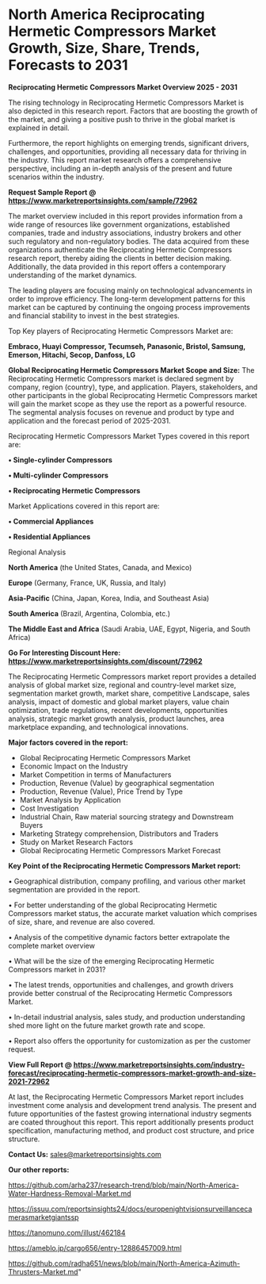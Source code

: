 # North America Reciprocating Hermetic Compressors Market Growth, Size, Share, Trends, Forecasts to 2031

<Strong> Reciprocating Hermetic Compressors Market Overview 2025 - 2031</strong>

The rising technology in Reciprocating Hermetic Compressors Market is also depicted in this research report. Factors that are boosting the growth of the market, and giving a positive push to thrive in the global market is explained in detail.

Furthermore, the report highlights on emerging trends, significant drivers, challenges, and opportunities, providing all necessary data for thriving in the industry. This report market research offers a comprehensive perspective, including an in-depth analysis of the present and future scenarios within the industry.

<strong>Request Sample Report @ <a href=https://www.marketreportsinsights.com/sample/72962>https://www.marketreportsinsights.com/sample/72962</a></strong>

The market overview included in this report provides information from a wide range of resources like government organizations, established companies, trade and industry associations, industry brokers and other such regulatory and non-regulatory bodies. The data acquired from these organizations authenticate the Reciprocating Hermetic Compressors research report, thereby aiding the clients in better decision making. Additionally, the data provided in this report offers a contemporary understanding of the market dynamics.

The leading players are focusing mainly on technological advancements in order to improve efficiency. The long-term development patterns for this market can be captured by continuing the ongoing process improvements and financial stability to invest in the best strategies.

Top Key players of Reciprocating Hermetic Compressors Market are:

<strong>Embraco, Huayi Compressor, Tecumseh, Panasonic, Bristol, Samsung, Emerson, Hitachi, Secop, Danfoss, LG</strong>

<strong><b>Global Reciprocating Hermetic Compressors Market Scope and Size:</b></strong>
The Reciprocating Hermetic Compressors market is declared segment by company, region (country), type, and application. Players, stakeholders, and other participants in the global Reciprocating Hermetic Compressors market will gain the market scope as they use the report as a powerful resource. The segmental analysis focuses on revenue and product by type and application and the forecast period of 2025-2031.

Reciprocating Hermetic Compressors Market Types covered in this report are:

<strong>• Single-cylinder Compressors

• Multi-cylinder Compressors

• Reciprocating Hermetic Compressors</strong>

Market Applications covered in this report are:

<strong>• Commercial Appliances

• Residential Appliances</strong> 

Regional Analysis

<strong>North America</strong> (the United States, Canada, and Mexico)

<strong>Europe</strong> (Germany, France, UK, Russia, and Italy)

<strong>Asia-Pacific</strong> (China, Japan, Korea, India, and Southeast Asia)

<strong>South America</strong> (Brazil, Argentina, Colombia, etc.)

<strong>The Middle East and Africa</strong> (Saudi Arabia, UAE, Egypt, Nigeria, and South Africa)

<strong>Go For Interesting Discount Here: <a href=https://www.marketreportsinsights.com/discount/72962>https://www.marketreportsinsights.com/discount/72962</a></strong>

The Reciprocating Hermetic Compressors market report provides a detailed analysis of global market size, regional and country-level market size, segmentation market growth, market share, competitive Landscape, sales analysis, impact of domestic and global market players, value chain optimization, trade regulations, recent developments, opportunities analysis, strategic market growth analysis, product launches, area marketplace expanding, and technological innovations.

<strong><b>Major factors covered in the report:</b></strong>
<ul>
  <li>Global Reciprocating Hermetic Compressors Market </li>
  <li>Economic Impact on the Industry</li>
  <li>Market Competition in terms of Manufacturers</li>
  <li>Production, Revenue (Value) by geographical segmentation</li>
  <li>Production, Revenue (Value), Price Trend by Type</li>
  <li>Market Analysis by Application</li>
  <li>Cost Investigation</li>
  <li>Industrial Chain, Raw material sourcing strategy and Downstream Buyers</li>
  <li>Marketing Strategy comprehension, Distributors and Traders</li>
  <li>Study on Market Research Factors</li>
  <li>Global Reciprocating Hermetic Compressors Market Forecast</li>
</ul>

<strong><b>Key Point of the Reciprocating Hermetic Compressors Market report:</b></strong>

• Geographical distribution, company profiling, and various other market segmentation are provided in the report.

• For better understanding of the global Reciprocating Hermetic Compressors market status, the accurate market valuation which comprises of size, share, and revenue are also covered.

• Analysis of the competitive dynamic factors better extrapolate the complete market overview

• What will be the size of the emerging Reciprocating Hermetic Compressors market in 2031?

• The latest trends, opportunities and challenges, and growth drivers provide better construal of the Reciprocating Hermetic Compressors Market.

• In-detail industrial analysis, sales study, and production understanding shed more light on the future market growth rate and scope.

• Report also offers the opportunity for customization as per the customer request.

<strong><b>View Full Report @ <a href=https://www.marketreportsinsights.com/industry-forecast/reciprocating-hermetic-compressors-market-growth-and-size-2021-72962>https://www.marketreportsinsights.com/industry-forecast/reciprocating-hermetic-compressors-market-growth-and-size-2021-72962</a></b></strong>


At last, the Reciprocating Hermetic Compressors Market report includes investment come analysis and development trend analysis. The present and future opportunities of the fastest growing international industry segments are coated throughout this report. This report additionally presents product specification, manufacturing method, and product cost structure, and price structure.

<strong>Contact Us:</strong>
sales@marketreportsinsights.com

<strong>Our other reports:</strong>

<a href=https://github.com/arha237/research-trend/blob/main/North-America-Water-Hardness-Removal-Market.md>https://github.com/arha237/research-trend/blob/main/North-America-Water-Hardness-Removal-Market.md</a>

<a href=https://issuu.com/reportsinsights24/docs/europenightvisionsurveillancecamerasmarketgiantssp>https://issuu.com/reportsinsights24/docs/europenightvisionsurveillancecamerasmarketgiantssp</a>

<a href=https://tanomuno.com/illust/462184>https://tanomuno.com/illust/462184</a>

<a href=https://ameblo.jp/cargo656/entry-12886457009.html>https://ameblo.jp/cargo656/entry-12886457009.html</a>

<a href=https://github.com/radha651/news/blob/main/North-America-Azimuth-Thrusters-Market.md>https://github.com/radha651/news/blob/main/North-America-Azimuth-Thrusters-Market.md</a>"
